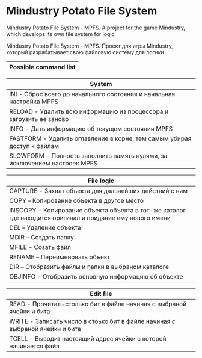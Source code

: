 # Mindustry Potato File System


Mindustry Potato File System - MPFS. A project for the game Mindustry, which develops its own file system for logic

Mindustry Potato File System - MPFS. Проект для игры Mindustry, который разрабатывает свою файловую систему для логики

| Possible command list |
| --- |

| System |
| --- |
| INI - Сброс всего до начального состояния и начальная настройка MPFS |
| RELOAD - Удалить всю информацию из процессора и загрузить её заново |
| INFO - Дать информацию об текущем состоянии MPFS |
| FASTFORM - Удалить оглавление в корне, тем самым убирая доступ к файлам |
| SLOWFORM - Полность заполнить память нулями, за исключением настроек MPFS |

| File logic |
| --- |
| CAPTURE - Захват объекта для дальнейших действий с ним |
| COPY – Копирование объекта в другое место |
| INSCOPY - Копирование объекта объекта в тот-же каталог где находится оригинал и придание ему нового имени |
| DEL – Удаление объекта |
| MDIR – Создать папку |
| MFILE - Созать файл |
| RENAME – Переименовать объект |
| DIR – Отобразить файлы и папки в выбраном каталоге |
| OBJINFO - Отобразить основную информацию об объекте |
	
| Edit file |
| --- |
| READ - Прочитать столько бит в файле начиная с выбраной ячейки и бита |
| WRITE - Записать число в стоько бит в файле начиная с выбраной ячейки и бита |
| TCELL - Выводит настоящий адрес ячейки с которой начинается файл |
